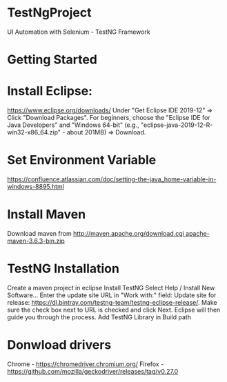# TestNgProject
UI Automation with Selenium - TestNG Framework

# Getting Started

# Install Eclipse:
https://www.eclipse.org/downloads/
Under "Get Eclipse IDE 2019-12" ⇒ Click "Download Packages". For beginners, choose the "Eclipse IDE for Java Developers" and "Windows 64-bit" (e.g., "eclipse-java-2019-12-R-win32-x86_64.zip" - about 201MB) ⇒ Download.

# Set Environment Variable
https://confluence.atlassian.com/doc/setting-the-java_home-variable-in-windows-8895.html

# Install Maven
Download maven from http://maven.apache.org/download.cgi apache-maven-3.6.3-bin.zip

# TestNG Installation
  Create a maven project in eclipse
  Install TestNG
  Select Help / Install New Software...
  Enter the update site URL in "Work with:" field:
  Update site for release: https://dl.bintray.com/testng-team/testng-eclipse-release/.
  Make sure the check box next to URL is checked and click Next.
  Eclipse will then guide you through the process.
  Add TestNG Library in Build path

# Donwload drivers
Chrome - https://chromedriver.chromium.org/
Firefox - https://github.com/mozilla/geckodriver/releases/tag/v0.27.0
